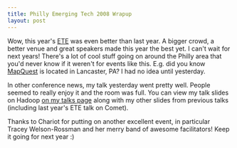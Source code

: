 ```yaml
--- 
title: Philly Emerging Tech 2008 Wrapup
layout: post
---
```

Wow, this year's [ETE](http://phillyemergingtech.com) was even better than last year. A bigger crowd, a better venue and great speakers made this year the best yet. I can't wait for next years! There's a lot of cool stuff going on around the Philly area that you'd never know if it weren't for events like this. E.g. did you know [MapQuest](http://mapquest.com) is located in Lancaster, PA? I had no idea until yesterday.

In other conference news, my talk yesterday went pretty well. People seemed to really enjoy it and the room was full. You can view my talk slides on Hadoop [on my talks page](http://cbcg.net/talks/) along with my other slides from previous talks (including last year's ETE talk on Comet).

Thanks to Chariot for putting on another excellent event, in particular Tracey Welson-Rossman and her merry band of awesome facilitators! Keep it going for next year :)
